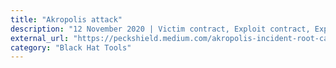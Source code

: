 ```yaml
---
title: "Akropolis attack"
description: "12 November 2020 | Victim contract, Exploit contract, Exploit transaction"
external_url: "https://peckshield.medium.com/akropolis-incident-root-cause-analysis-c11ee59e05d4"
category: "Black Hat Tools"
---
```

